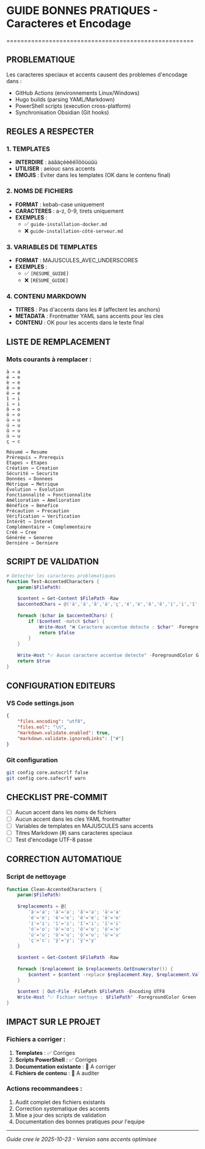 # GUIDE BONNES PRATIQUES - Caracteres et Encodage
=====================================================

## PROBLEMATIQUE

Les caracteres speciaux et accents causent des problemes d'encodage dans :
- GitHub Actions (environnements Linux/Windows)
- Hugo builds (parsing YAML/Markdown)
- PowerShell scripts (execution cross-platform)
- Synchronisation Obsidian (Git hooks)

## REGLES A RESPECTER

### 1. TEMPLATES
- **INTERDIRE** : àáâäçéèêëïîôöùúûü
- **UTILISER** : aeiouc sans accents
- **EMOJIS** : Eviter dans les templates (OK dans le contenu final)

### 2. NOMS DE FICHIERS
- **FORMAT** : kebab-case uniquement
- **CARACTERES** : a-z, 0-9, tirets uniquement
- **EXEMPLES** :
  - ✅ `guide-installation-docker.md`
  - ❌ `guide-installation-côté-serveur.md`

### 3. VARIABLES DE TEMPLATES
- **FORMAT** : MAJUSCULES_AVEC_UNDERSCORES
- **EXEMPLES** :
  - ✅ `[RESUME_GUIDE]`
  - ❌ `[RÉSUMÉ_GUIDE]`

### 4. CONTENU MARKDOWN
- **TITRES** : Pas d'accents dans les # (affectent les anchors)
- **METADATA** : Frontmatter YAML sans accents pour les cles
- **CONTENU** : OK pour les accents dans le texte final

## LISTE DE REMPLACEMENT

### Mots courants à remplacer :
```
à → a
é → e  
è → e
ê → e
ë → e
î → i
ï → i
ô → o
ö → o
ù → u
ú → u  
û → u
ü → u
ç → c

Résumé → Resume
Prérequis → Prerequis
Étapes → Etapes
Création → Creation
Sécurité → Securite
Données → Donnees
Métrique → Metrique
Évolution → Evolution
Fonctionnalité → Fonctionnalite
Amélioration → Amelioration
Bénéfice → Benefice
Précaution → Precaution
Vérification → Verification
Intérêt → Interet
Complémentaire → Complementaire
Créé → Cree
Générée → Generee
Dernière → Derniere
```

## SCRIPT DE VALIDATION

```powershell
# Detecter les caracteres problematiques
function Test-AccentedCharacters {
    param($FilePath)
    
    $content = Get-Content $FilePath -Raw
    $accentedChars = @('à','á','â','ä','ç','é','è','ê','ë','í','ì','î','ï','ó','ò','ô','ö','ú','ù','û','ü','ý','ÿ')
    
    foreach ($char in $accentedChars) {
        if ($content -match $char) {
            Write-Host "❌ Caractere accentue detecte : $char" -ForegroundColor Red
            return $false
        }
    }
    
    Write-Host "✅ Aucun caractere accentue detecte" -ForegroundColor Green
    return $true
}
```

## CONFIGURATION EDITEURS

### VS Code settings.json
```json
{
    "files.encoding": "utf8",
    "files.eol": "\n",
    "markdown.validate.enabled": true,
    "markdown.validate.ignoredLinks": ["#"]
}
```

### Git configuration
```bash
git config core.autocrlf false
git config core.safecrlf warn
```

## CHECKLIST PRE-COMMIT

- [ ] Aucun accent dans les noms de fichiers
- [ ] Aucun accent dans les cles YAML frontmatter  
- [ ] Variables de templates en MAJUSCULES sans accents
- [ ] Titres Markdown (#) sans caracteres speciaux
- [ ] Test d'encodage UTF-8 passe

## CORRECTION AUTOMATIQUE

### Script de nettoyage
```powershell
function Clean-AccentedCharacters {
    param($FilePath)
    
    $replacements = @{
        'à'='a'; 'á'='a'; 'â'='a'; 'ä'='a'
        'é'='e'; 'è'='e'; 'ê'='e'; 'ë'='e'  
        'í'='i'; 'ì'='i'; 'î'='i'; 'ï'='i'
        'ó'='o'; 'ò'='o'; 'ô'='o'; 'ö'='o'
        'ú'='u'; 'ù'='u'; 'û'='u'; 'ü'='u'
        'ç'='c'; 'ý'='y'; 'ÿ'='y'
    }
    
    $content = Get-Content $FilePath -Raw
    
    foreach ($replacement in $replacements.GetEnumerator()) {
        $content = $content -replace $replacement.Key, $replacement.Value
    }
    
    $content | Out-File -FilePath $FilePath -Encoding UTF8
    Write-Host "✅ Fichier nettoye : $FilePath" -ForegroundColor Green
}
```

## IMPACT SUR LE PROJET

### Fichiers a corriger :
1. **Templates** : ✅ Corriges
2. **Scripts PowerShell** : ✅ Corriges  
3. **Documentation existante** : 🔄 A corriger
4. **Fichiers de contenu** : 🔄 A auditer

### Actions recommandees :
1. Audit complet des fichiers existants
2. Correction systematique des accents
3. Mise a jour des scripts de validation
4. Documentation des bonnes pratiques pour l'equipe

---
*Guide cree le 2025-10-23 - Version sans accents optimisee*